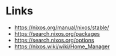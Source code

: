 # Links
- https://nixos.org/manual/nixos/stable/
- https://search.nixos.org/packages
- https://search.nixos.org/options
- https://nixos.wiki/wiki/Home_Manager
